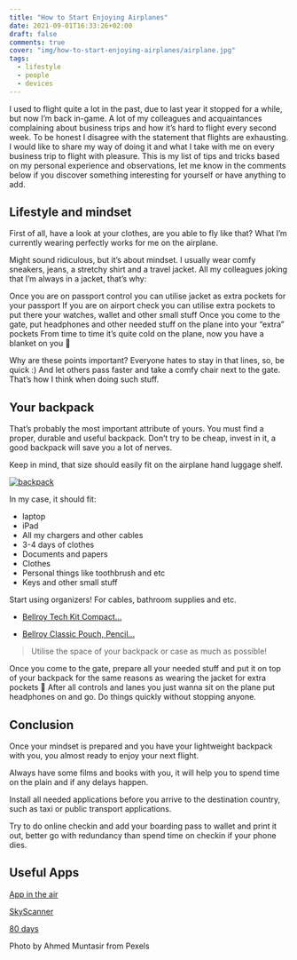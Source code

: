```yaml
---
title: "How to Start Enjoying Airplanes"
date: 2021-09-01T16:33:26+02:00
draft: false
comments: true
cover: "img/how-to-start-enjoying-airplanes/airplane.jpg"
tags:
  - lifestyle
  - people
  - devices
---
```


I used to flight quite a lot in the past, due to last year it stopped for a while, but now I’m back in-game. A lot of my colleagues and acquaintances complaining about business trips and how it’s hard to flight every second week. To be honest I disagree with the statement that flights are exhausting. I would like to share my way of doing it and what I take with me on every business trip to flight with pleasure. This is my list of tips and tricks based on my personal experience and observations, let me know in the comments below if you discover something interesting for yourself or have anything to add. 

## Lifestyle and mindset

First of all, have a look at your clothes, are you able to fly like that? What I’m currently wearing perfectly works for me on the airplane.

Might sound ridiculous, but it’s about mindset. I usually wear comfy sneakers, jeans, a stretchy shirt and a travel jacket. All my colleagues joking that I’m always in a jacket, that’s why: 

Once you are on passport control you can utilise jacket as extra pockets for your passport 
If you are on airport check you can utilise extra pockets to put there your watches, wallet and other small stuff 
Once you come to the gate, put headphones and other needed stuff on the plane into your “extra” pockets
From time to time it’s quite cold on the plane, now you have a blanket on you 😬

Why are these points important? Everyone hates to stay in that lines, so, be quick :) 
And let others pass faster and take a comfy chair next to the gate. That’s how I think when doing such stuff. 

## Your backpack 

That’s probably the most important attribute of yours. You must find a proper, durable and useful backpack. 
Don’t try to be cheap, invest in it, a good backpack will save you a lot of nerves. 

Keep in mind, that size should easily fit on the airplane hand luggage shelf.

[![backpack](https://cdn.shopify.com/s/files/1/0568/1410/8829/products/48Hr-Switch-Rum-01-1920px.jpg?v=1622106315)](https://tefors.com/collections/bags/products/48hr-switch-all-leather)

In my case, it should fit: 
- laptop 
- iPad 
- All my chargers and other cables 
- 3-4 days of clothes 
- Documents and papers
- Clothes
- Personal things like toothbrush and etc
- Keys and other small stuff

Start using organizers! For cables, bathroom supplies and etc. 

- [Bellroy Tech Kit Compact...](https://www.amazon.de/dp/B08HD88ZSP?ref=ppx_pop_mob_ap_share)

- [Bellroy Classic Pouch, Pencil...](https://www.amazon.de/dp/B079ZZYP8W?ref=ppx_pop_mob_ap_share)

> Utilise the space of your backpack or case as much as possible! 

Once you come to the gate, prepare all your needed stuff and put it on top of your backpack for the same reasons as wearing the jacket for extra pockets 🙈 After all controls and lanes you just wanna sit on the plane put headphones on and go. Do things quickly without stopping anyone. 

## Conclusion

Once your mindset is prepared and you have your lightweight backpack with you, you almost ready to enjoy your next flight. 

Always have some films and books with you, it will help you to spend time on the plain and if any delays happen. 

Install all needed applications before you arrive to the destination country, such as taxi or public transport applications. 

Try to do online checkin and add your boarding pass to wallet and print it out, better go with redundancy than spend time on checkin if your phone dies. 

## Useful Apps

[App in the air](https://apps.apple.com/si/app/app-in-the-air-flights-hotels/id527299553)

[SkyScanner](https://apps.apple.com/si/app/skyscanner-travel-deals/id415458524)

[80 days](https://apps.apple.com/si/app/eightydays-me-multi-city-trips/id1076909479)

Photo by Ahmed Muntasir from Pexels

